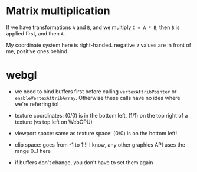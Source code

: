 # Matrix multiplication

If we have transformations `A` and `B`, and we multiply `C = A * B`, then `B` is applied first, and then `A`.

My coordinate system here is right-handed. negative z values are in front of me, positive ones behind.

# webgl

 - we need to bind buffers first before calling `vertexAttribPointer` or `enableVertexAttribArray`. Otherwise these calls have no idea where we're referring to!
 - texture coordinates: (0/0) is in the bottom left, (1/1) on the top right of a texture (vs top left on WebGPU)
 - viewport space: same as texture space: (0/0) is on the bottom left!
 - clip space: goes from -1 to 1!!! I know, any other graphics API uses the range 0..1 here

 - if buffers don't change, you don't have to set them again